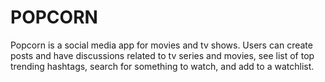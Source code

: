 # POPCORN
Popcorn is a social media app for movies and tv shows. Users can create posts and have discussions related to tv series and movies, see list of top trending hashtags, search for something to watch, and add to a watchlist.
